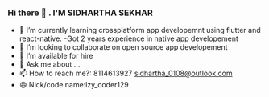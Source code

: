 ### Hi there 👋 . I'M SIDHARTHA SEKHAR
 - 🌱 I’m currently learning crossplatform app developemnt using flutter and react-native.
 -Got 2 years experience in native app developement
- 👯 I’m looking to collaborate on open source app developement
- 🤔 I’m available for hire
- 💬 Ask me about ...
- 📫 How to reach me?: 8114613927 sidhartha_0108@outlook.com
- 😄 Nick/code name:lzy_coder129
<!--
**sidharthasekhar129/sidharthasekhar129** is a ✨ _special_ ✨ repository because its `README.md` (this file) appears on your GitHub profile.

Here are some ideas to get you started:

- 🔭 I’m currently working on ...
- 🌱 I’m currently learning ...
- 👯 I’m looking to collaborate on ...
- 🤔 I’m looking for help with ...
- 💬 Ask me about ...
- 📫 How to reach me: ...
- 😄 Pronouns: ...
- ⚡ Fun fact: ...
-->
